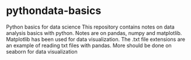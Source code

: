 # pythondata-basics
Python basics for data science
This repository contains notes on data analysis basics with python. Notes are on pandas, numpy and matplotlib. Matplotlib has been used for data visualization. The .txt file extensions are an example of reading txt files with pandas.
More should be done on seaborn for data visualization
